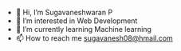 - 👋 Hi, I’m Sugavaneshwaran P
- 👀 I’m interested in Web Development
- 🌱 I’m currently learning Machine learning
- 📫 How to reach me sugavanesh08@hmail.com


<!---
SugavaneshwaranP/SugavaneshwaranP is a ✨ special ✨ repository because its `README.md` (this file) appears on your GitHub profile.
You can click the Preview link to take a look at your changes.
--->
